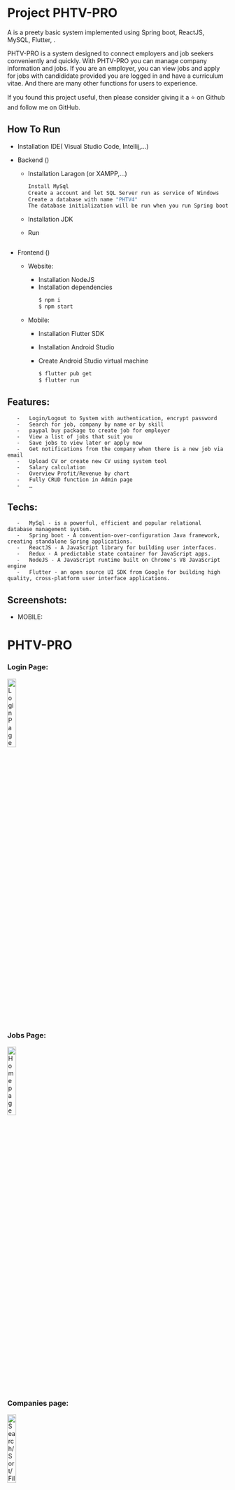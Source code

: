# Project PHTV-PRO

A is a preety basic system implemented using Spring boot, ReactJS, MySQL, Flutter, .

PHTV-PRO is a system designed to connect employers and job seekers conveniently and quickly. With PHTV-PRO you can manage company information and jobs. If you are an employer, you can view jobs and apply for jobs with candididate provided you are logged in and have a curriculum vitae. And there are many other functions for users to experience.

If you found this project useful, then please consider giving it a ⭐ on Github and follow me on GitHub.

## How To Run

- Installation IDE( Visual Studio Code, Intellij,...)
- Backend ()

  - Installation Laragon (or XAMPP,...)
    ```bash
    Install MySql
    Create a account and let SQL Server run as service of Windows
    Create a database with name "PHTV4"
    The database initialization will be run when you run Spring boot server (back-end) in tool code.
    ```
  - Installation JDK
  - Run

    ```

    ```

- Frontend ()

  - Website:
    - Installation NodeJS
    - Installation dependencies
      ```bash
      $ npm i
      $ npm start
      ```
  - Mobile:

    - Installation Flutter SDK
    - Installation Android Studio
    - Create Android Studio virtual machine

      ```bash
      $ flutter pub get
      $ flutter run


      ```

## Features:

       -   Login/Logout to System with authentication, encrypt password
       -   Search for job, company by name or by skill
       -   paypal buy package to create job for employer
       -   View a list of jobs that suit you
       -   Save jobs to view later or apply now
       -   Get notifications from the company when there is a new job via email
       -   Upload CV or create new CV using system tool
       -   Salary calculation
       -   Overview Profit/Revenue by chart
       -   Fully CRUD function in Admin page
       -   …

## Techs:

       -   MySql - is a powerful, efficient and popular relational database management system.
       -   Spring boot - A convention-over-configuration Java framework, creating standalone Spring applications.
       -   ReactJS - A JavaScript library for building user interfaces.
       -   Redux - A predictable state container for JavaScript apps.
       -   NodeJS - A JavaScript runtime built on Chrome's V8 JavaScript engine
       -   Flutter - an open source UI SDK from Google for building high quality, cross-platform user interface applications.

## Screenshots:

- MOBILE:
<h1>PHTV-PRO</h1>
<h3>Login Page:</h3>
<img src="https://res.cloudinary.com/dj7xlmndj/image/upload/v1724848361/Screen_Shot_2024-08-28_at_19.31.22_gyn5do.png" width="20%" height="20%" alt="Login Page">

<h3>Jobs Page:</h3>
<img src="https://res.cloudinary.com/dj7xlmndj/image/upload/v1724849024/tclnk1nctyunobha4wdr.png" width="20%" height="20%"  alt="Homepage">

<h3>Companies page:</h3>
<img src="https://res.cloudinary.com/dj7xlmndj/image/upload/v1724849100/bzkeghzlc49ahz25rybl.png" width="20%" height="20%"  alt="Search/Sort/Filter the Trip">

<h3>Tools page:</h3>
<img src="https://res.cloudinary.com/dj7xlmndj/image/upload/v1724849192/y3zq6f7au9ens8iovey8.png" width="20%" height="20%"  alt="Seat Selecting">

<hr>

<h1>Employer Manage</h1>
<h3>Login Page:</h3>
<img src="https://res.cloudinary.com/dj7xlmndj/image/upload/v1724849533/s7o20slb5qrmaqx046gv.png" width="20%" height="20%"  alt="Ticket purchased">

<h3>Chart page:</h3>
<img src="https://res.cloudinary.com/dj7xlmndj/image/upload/v1724849531/jktox1glm2u54ezuhn6e.png" width="20%" height="20%"  alt="Adminpage">

- WEBSITE:
<h3>Login Page:</h3>
<img src="https://res.cloudinary.com/dj7xlmndj/image/upload/v1724854570/mldxd2ewu4i1g3llsw3b.png"   width="300px" height="250px"  alt="Login Page">

<h3>Admin Manage Page:</h3>
<img src="https://res.cloudinary.com/dj7xlmndj/image/upload/v1724854388/zv0715vfcuhuz78qdrre.png" width="40%" height="40%"  alt="Homepage">
<h3>Employer Manage Page:</h3>
<img src="https://res.cloudinary.com/dj7xlmndj/image/upload/v1724854388/s4iq9u2ctc0r9lyebmnh.png" width="20%" height="40%"  alt="Homepage">

## Collaborators:

       -   Phạm Huy Hoàng - Student1421362
       -   Tran Gia Toan - Student1416122
       -   Le Pham Tran Phu - Student1414240

## Instructor:

We give our sincere thanks to: FPT APTECH Mr. Ngo Van Thuan
